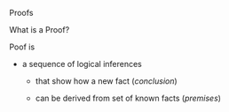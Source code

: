 Proofs

What is a Proof?

Poof is

- a sequence of logical inferences

  - that show how a new fact (*conclusion*)

  - can be derived from set of known facts (*premises*)
